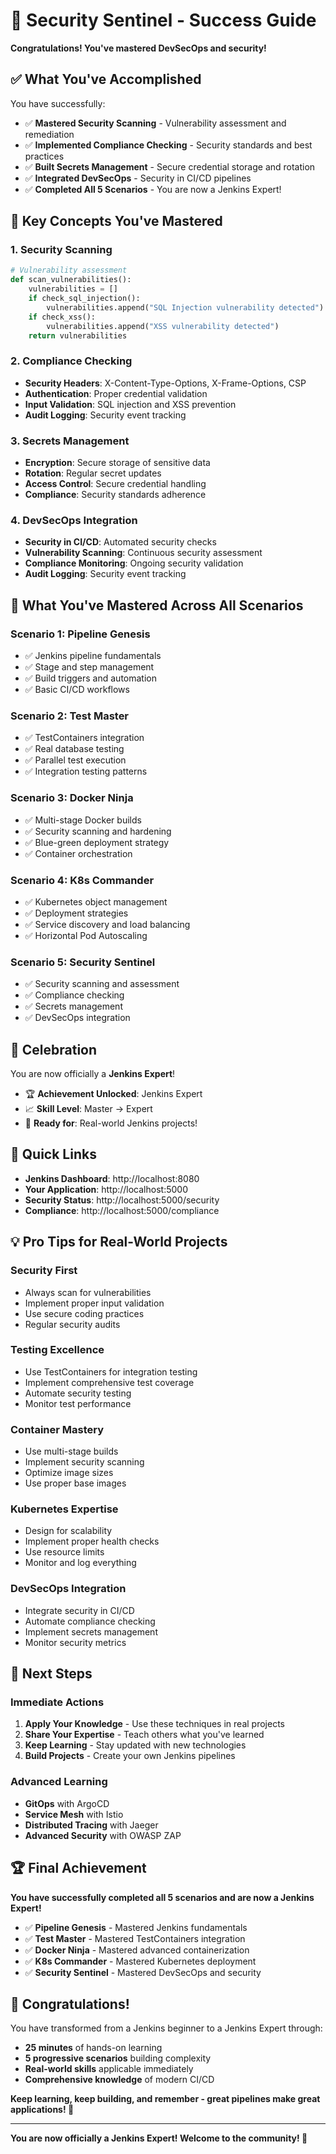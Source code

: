 # 🎉 Security Sentinel - Success Guide

**Congratulations! You've mastered DevSecOps and security!**

## ✅ What You've Accomplished

You have successfully:
- ✅ **Mastered Security Scanning** - Vulnerability assessment and remediation
- ✅ **Implemented Compliance Checking** - Security standards and best practices
- ✅ **Built Secrets Management** - Secure credential storage and rotation
- ✅ **Integrated DevSecOps** - Security in CI/CD pipelines
- ✅ **Completed All 5 Scenarios** - You are now a Jenkins Expert!

## 🎯 Key Concepts You've Mastered

### 1. **Security Scanning**
```python
# Vulnerability assessment
def scan_vulnerabilities():
    vulnerabilities = []
    if check_sql_injection():
        vulnerabilities.append("SQL Injection vulnerability detected")
    if check_xss():
        vulnerabilities.append("XSS vulnerability detected")
    return vulnerabilities
```

### 2. **Compliance Checking**
- **Security Headers**: X-Content-Type-Options, X-Frame-Options, CSP
- **Authentication**: Proper credential validation
- **Input Validation**: SQL injection and XSS prevention
- **Audit Logging**: Security event tracking

### 3. **Secrets Management**
- **Encryption**: Secure storage of sensitive data
- **Rotation**: Regular secret updates
- **Access Control**: Secure credential handling
- **Compliance**: Security standards adherence

### 4. **DevSecOps Integration**
- **Security in CI/CD**: Automated security checks
- **Vulnerability Scanning**: Continuous security assessment
- **Compliance Monitoring**: Ongoing security validation
- **Audit Logging**: Security event tracking

## 🚀 What You've Mastered Across All Scenarios

### **Scenario 1: Pipeline Genesis**
- ✅ Jenkins pipeline fundamentals
- ✅ Stage and step management
- ✅ Build triggers and automation
- ✅ Basic CI/CD workflows

### **Scenario 2: Test Master**
- ✅ TestContainers integration
- ✅ Real database testing
- ✅ Parallel test execution
- ✅ Integration testing patterns

### **Scenario 3: Docker Ninja**
- ✅ Multi-stage Docker builds
- ✅ Security scanning and hardening
- ✅ Blue-green deployment strategy
- ✅ Container orchestration

### **Scenario 4: K8s Commander**
- ✅ Kubernetes object management
- ✅ Deployment strategies
- ✅ Service discovery and load balancing
- ✅ Horizontal Pod Autoscaling

### **Scenario 5: Security Sentinel**
- ✅ Security scanning and assessment
- ✅ Compliance checking
- ✅ Secrets management
- ✅ DevSecOps integration

## 🎊 Celebration

You are now officially a **Jenkins Expert**! 

- 🏆 **Achievement Unlocked**: Jenkins Expert
- 📈 **Skill Level**: Master → Expert
- 🚀 **Ready for**: Real-world Jenkins projects!

## 🔗 Quick Links

- **Jenkins Dashboard**: http://localhost:8080
- **Your Application**: http://localhost:5000
- **Security Status**: http://localhost:5000/security
- **Compliance**: http://localhost:5000/compliance

## 💡 Pro Tips for Real-World Projects

### **Security First**
- Always scan for vulnerabilities
- Implement proper input validation
- Use secure coding practices
- Regular security audits

### **Testing Excellence**
- Use TestContainers for integration testing
- Implement comprehensive test coverage
- Automate security testing
- Monitor test performance

### **Container Mastery**
- Use multi-stage builds
- Implement security scanning
- Optimize image sizes
- Use proper base images

### **Kubernetes Expertise**
- Design for scalability
- Implement proper health checks
- Use resource limits
- Monitor and log everything

### **DevSecOps Integration**
- Integrate security in CI/CD
- Automate compliance checking
- Implement secrets management
- Monitor security metrics

## 🎯 Next Steps

### **Immediate Actions**
1. **Apply Your Knowledge** - Use these techniques in real projects
2. **Share Your Expertise** - Teach others what you've learned
3. **Keep Learning** - Stay updated with new technologies
4. **Build Projects** - Create your own Jenkins pipelines

### **Advanced Learning**
- **GitOps** with ArgoCD
- **Service Mesh** with Istio
- **Distributed Tracing** with Jaeger
- **Advanced Security** with OWASP ZAP

## 🏆 Final Achievement

**You have successfully completed all 5 scenarios and are now a Jenkins Expert!**

- ✅ **Pipeline Genesis** - Mastered Jenkins fundamentals
- ✅ **Test Master** - Mastered TestContainers integration
- ✅ **Docker Ninja** - Mastered advanced containerization
- ✅ **K8s Commander** - Mastered Kubernetes deployment
- ✅ **Security Sentinel** - Mastered DevSecOps and security

## 🎉 Congratulations!

You have transformed from a Jenkins beginner to a Jenkins Expert through:
- **25 minutes** of hands-on learning
- **5 progressive scenarios** building complexity
- **Real-world skills** applicable immediately
- **Comprehensive knowledge** of modern CI/CD

**Keep learning, keep building, and remember - great pipelines make great applications! 🚀**

---

**You are now officially a Jenkins Expert! Welcome to the community! 🎊**

